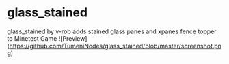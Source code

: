 # glass_stained
glass_stained by v-rob adds stained glass panes and xpanes fence topper to Minetest Game
![Preview] (https://github.com/TumeniNodes/glass_stained/blob/master/screenshot.png)
